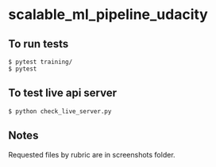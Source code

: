 # scalable_ml_pipeline_udacity

## To run tests
```
$ pytest training/
$ pytest
```

## To test live api server

```
$ python check_live_server.py
```

## Notes

Requested files by rubric are in screenshots folder.